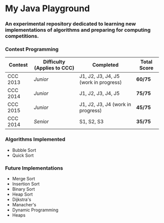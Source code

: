 # My Java Playground
### An experimental repository dedicated to learning new implementations of algorithms and preparing for computing competitions.

### Contest Programming

| Contest  | Difficulty (Applies to CCC) | Completed | Total Score |
| -------- | --------------------------- | --------- | ----------- |
CCC 2013 | *Junior* | J1, J2, J3, J4, J5 (work in progress) | **60/75**
CCC 2014 | *Junior* | J1, J2, J3, J4, J5 | **75/75**
CCC 2015 | *Junior* | J1, J2, J3, J4 (work in progress) | **45/75**
CCC 2014 | *Senior* | S1, S2, S3 | **35/75**

### Algorithms Implemented
- Bubble Sort
- Quick Sort

### Future Implementations
- Merge Sort
- Insertion Sort
- Binary Sort
- Heap Sort
- Dijkstra's
- Manacher's
- Dynamic Programming
- Heaps



 